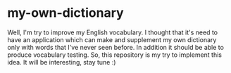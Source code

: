 # my-own-dictionary
Well, I'm try to improve my English vocabulary. I thought that it's need to have an application which can make and supplement my own dictionary only with words that I've never seen before. In addition it should be able to produce vocabulary testing.
So, this repository is my try to implement this idea. It will be interesting, stay tune :)
